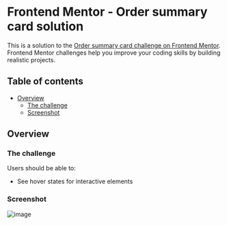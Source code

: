 # Frontend Mentor - Order summary card solution

This is a solution to the [Order summary card challenge on Frontend Mentor](https://www.frontendmentor.io/challenges/order-summary-component-QlPmajDUj). Frontend Mentor challenges help you improve your coding skills by building realistic projects. 

## Table of contents

- [Overview](#overview)
  - [The challenge](#the-challenge)
  - [Screenshot](#screenshot)

## Overview

### The challenge

Users should be able to:

- See hover states for interactive elements

### Screenshot  

![image](https://user-images.githubusercontent.com/13519212/236168463-4908f3ce-cae4-4358-b4ff-1173ae0a9b63.png)
